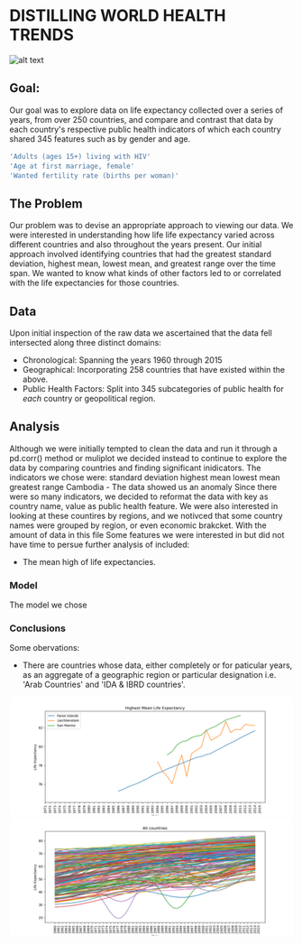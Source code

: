 # DISTILLING WORLD HEALTH TRENDS
![alt text](https://case.edu/medicine/globalhealth/sites/case.edu.cghd/files/styles/hero_one_column/public/2019-02/app-world-map.jpg?h=dabe408c&itok=xVpTbRrf)
## Goal:
Our goal was to explore data on life expectancy collected over a series of years, from over 250 countries, and compare and contrast that data by each country's respective public health indicators of which each country shared 345 features such as  by gender and age.
```bash
'Adults (ages 15+) living with HIV'
'Age at first marriage, female'
'Wanted fertility rate (births per woman)'
```
## The Problem
Our problem was to devise an appropriate approach to viewing our data. We were interested in understanding how life life expectancy varied across different countries and also throughout the years present.  Our initial approach involved identifying countries that had the greatest standard deviation, highest mean, lowest mean, and greatest range over the time span.  We wanted to know what kinds of other factors led to or correlated with the life expectancies for those countries.

## Data
Upon initial inspection of the raw data we ascertained that the data fell intersected along three distinct domains:
* Chronological: Spanning the years 1960 through 2015
* Geographical: Incorporating 258 countries that have existed within the above.
* Public Health Factors: Split into 345 subcategories of public health for _each_ country or geopolitical region.
## Analysis
Although we were initially tempted to clean the data and run it through a pd.corr() method or muliplot we decided instead to continue to explore the data by comparing countries and finding significant inidicators.  The indicators we chose were:
standard deviation 
highest mean
lowest mean
greatest range
Cambodia - The data showed us an anomaly 
Since there were so many indicators, we decided to reformat the data with key as country name, value as public health feature.
We were also interested in looking at these countires by regions, and we notivced that some country names were grouped by region, or even economic brakcket.
With the amount of data in this file 
Some features we were interested in but did not have time to persue further analysis of included:
- The mean high of life expectancies.
### Model
The model we chose 
### Conclusions
Some obervations:
- There are countries whose data, either completely or for paticular years, as an aggregate of a geographic region or particular designation i.e. 'Arab Countries' and 'IDA & IBRD countries'.

![alt text](https://raw.githubusercontent.com/qitoahc/world_health_nutrition_eda/main/images/Highest_mean.png)
![alt text](https://github.com/qitoahc/world_health_nutrition_eda/blob/main/images/All_countries.png)
